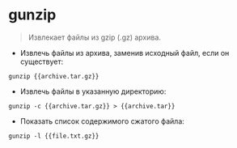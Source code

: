 # gunzip

> Извлекает файлы из gzip (.gz) архива.

- Извлечь файлы из архива, заменив исходный файл, если он существует:

`gunzip {{archive.tar.gz}}`

- Извлечь файлы в указанную директорию:

`gunzip -c {{archive.tar.gz}} > {{archive.tar}}`

- Показать список содержимого сжатого файла:

`gunzip -l {{file.txt.gz}}`
